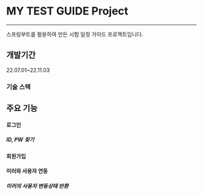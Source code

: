 # MY TEST GUIDE Project
---
스프링부트를 활용하여 만든 시험 일정 가이드 프로젝트입니다.

## 개발기간
22.07.01~22.11.03

### 기술 스택


## 주요 기능

#### 로그인
##### ID, PW 찾기
#### 회원가입
#### 미러와 사용자 연동
##### 미러의 사용자 변동상태 반환
